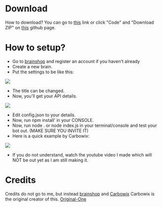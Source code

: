 # Download
How to download?
You can go to [this](https://www.mediafire.com/file/6z0zkach21s3y82/Discord-Chat-Bot.zip/file) link or click "Code" and "Download ZIP" on [this](https://github.com/softcybers-commits/Chat-Bot-Tutorial) github page.
# How to setup?
- Go to [brainshop](http://brainshop.ai) and register an account if you haven't already
- Create a new brain.
- Put the settings to be like this:

<img src="https://i.ibb.co/WGkXrw1/tut-02.png">

- The title can be changed.
- Now, you'll get your API details.

<img src="https://i.ibb.co/3y2PXDt/tut-03.png">

- Edit config.json to your details.
- Now, run npm install' in your CONSOLE.
- Now, run node . or node index.js in your terminal/console and test your bot out. (MAKE SURE YOU INVITE IT)
- Here is a quick example by Carbowix:

<img src="https://i.ibb.co/H4Lm5BG/tut-04.png">

- If you do not understand, watch the youtube video I made which will NOT be out yet as I am still making it.

# Credits
Credits do not go to me, but instead [brainshop](http://brainshop.ai) and [Carbowix](https://github.com/Carbowix) Carbowix is the original creator of this. [Original-One](https://github.com/Carbowix/Cleve)